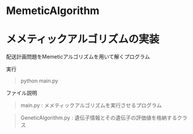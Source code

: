 MemeticAlgorithm
===============

# メメティックアルゴリズムの実装

配送計画問題をMemeticアルゴリズムを用いて解くプログラム

実行
> python main.py


ファイル説明
> main.py : メメティックアルゴリズムを実行させるプログラム

> GeneticAlgorithm.py : 遺伝子情報とその遺伝子の評価値を格納するクラス
